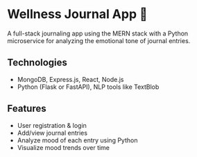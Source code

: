 # Wellness Journal App 🧘

A full-stack journaling app using the MERN stack with a Python microservice for analyzing the emotional tone of journal entries.

## Technologies
- MongoDB, Express.js, React, Node.js
- Python (Flask or FastAPI), NLP tools like TextBlob

## Features
- User registration & login
- Add/view journal entries
- Analyze mood of each entry using Python
- Visualize mood trends over time
